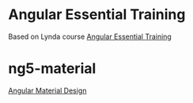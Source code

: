 # Angular Essential Training
Based on Lynda course [Angular Essential Training](https://www.lynda.com/Angular-tutorials/Angular-Essential-Training/540347-2.html)

# ng5-material
[Angular Material Design](https://coursetro.com/posts/code/113/How-to-Build-an-Angular-5-Material-App)
